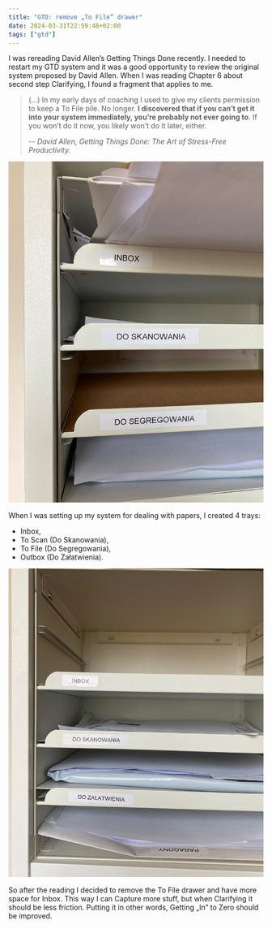 ```yaml
---
title: "GTD: remove „To File” drawer"
date: 2024-03-31T22:59:48+02:00
tags: ["gtd"]
---
```


I was rereading David Allen’s Getting Things Done recently. I needed to restart my GTD system and it was a good opportunity to review the original system proposed by David Allen. When I was reading Chapter 6 about second step Clarifying, I found a fragment that applies to me.

> (…) In my early days of coaching I used to give my clients permission to keep a To File pile. No longer. **I discovered that if you can’t get it into your system immediately, you’re probably not ever going to**. If you won’t do it now, you likely won’t do it later, either.
>
> -- <cite>David Allen, Getting Things Done: The Art of Stress-Free Productivity.</cite>

![gtd with to file drawer](gtd-with-to-file-drawer.jpg)

When I was setting up my system for dealing with papers, I created 4 trays:
* Inbox,
* To Scan (Do Skanowania),
* To File (Do Segregowania),
* Outbox (Do Załatwienia).

![gtd without to file drawer](gtd-without-to-file-drawer.jpg)

So after the reading I decided to remove the To File drawer and have more space for Inbox. This way I can Capture more stuff, but when Clarifying it should be less friction. Putting it in other words, Getting „In” to Zero should be improved.

